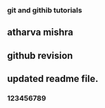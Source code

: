 ### git and githib tutorials

## atharva mishra

## github revision

## updated readme file.

### 123456789
